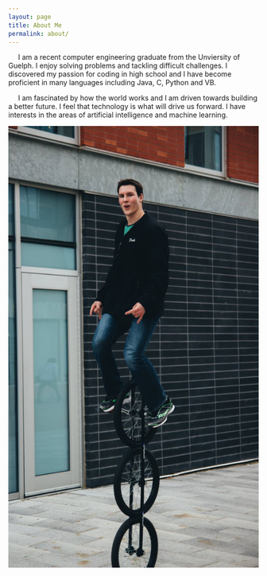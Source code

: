```yaml
---
layout: page
title: About Me
permalink: about/
---
```


  &nbsp;&nbsp;&nbsp;&nbsp; I am a recent computer engineering graduate from the Unviersity of Guelph. I enjoy solving problems and tackling difficult challenges. I discovered my passion for coding in high school and I have become proficient in many languages including Java, C, Python and VB.
  
 &nbsp;&nbsp;&nbsp;&nbsp; I am fascinated by how the world works and I am driven towards building a better future. I feel that technology is what will drive us forward. I have interests in the areas of artificial intelligence and machine learning.
 
 <img src="assets/images/10549241_10204854257497032_3603929277891564567_o.jpg" alt="hi" class="inline"/>


